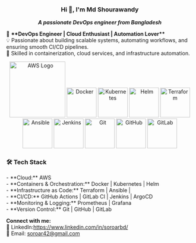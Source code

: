 <h3 align="center">Hi 👋, I'm Md Shourawandy</h3>
<p align="center"> <i><b>A passionate DevOps engineer from Bangladesh</b></i></p>
<p align="left">🚀 <b> **DevOps Engineer | Cloud Enthusiast | Automation Lover** </b>  <br> 
💡 Passionate about building scalable systems, automating workflows, and ensuring smooth CI/CD pipelines.<br>   
🔧 Skilled in containerization, cloud services, and infrastructure automation.  </p>
<p align="center">
  <img src="https://upload.wikimedia.org/wikipedia/commons/9/93/Amazon_Web_Services_Logo.svg" width="150" alt="AWS Logo" />
  <img src="https://cdn.jsdelivr.net/gh/devicons/devicon/icons/docker/docker-original.svg" width="80" height="80" alt="Docker" />
  <img src="https://cdn.jsdelivr.net/gh/devicons/devicon/icons/kubernetes/kubernetes-plain.svg" width="80" height="80" alt="Kubernetes" />
  <img src="https://helm.sh/img/helm.svg" width="80" height="80" alt="Helm" />
  <img src="https://cdn.jsdelivr.net/gh/devicons/devicon/icons/terraform/terraform-original.svg" width="80" height="80" alt="Terraform" />
  <img src="https://cdn.jsdelivr.net/gh/devicons/devicon/icons/ansible/ansible-original.svg" width="80" height="80" alt="Ansible" />
  <img src="https://cdn.jsdelivr.net/gh/devicons/devicon/icons/jenkins/jenkins-original.svg" width="80" height="80" alt="Jenkins" />
  <img src="https://cdn.jsdelivr.net/gh/devicons/devicon/icons/git/git-original.svg" width="80" height="80" alt="Git" />
  <img src="https://cdn.jsdelivr.net/gh/devicons/devicon/icons/github/github-original.svg" width="80" height="80" alt="GitHub" />
  <img src="https://cdn.jsdelivr.net/gh/devicons/devicon/icons/gitlab/gitlab-original.svg" width="80" height="80" alt="GitLab" />
</p>

<h3 align="left">🛠️ <b>Tech Stack</b> </h3> 
<p>  - **Cloud:** AWS<br>  
- **Containers & Orchestration:** Docker | Kubernetes | Helm<br>  
- **Infrastructure as Code:** Terraform | Ansible |<br> 
- **CI/CD:** GitHub Actions | GitLab CI | Jenkins | ArgoCD<br>  
- **Monitoring & Logging:** Prometheus | Grafana <br>
- **Version Control:** Git | GitHub | GitLab</p>    

<b align="left">Connect with me:</b> <br> 
💼 LinkedIn:<a>https://www.linkedin.com/in/soroarbd/</a><br>
📧 Email: soroar42@gmail.com  
